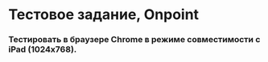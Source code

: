 # Тестовое задание, Onpoint

### Тестировать в браузере Chrome в режиме совместимости с iPad (1024x768).